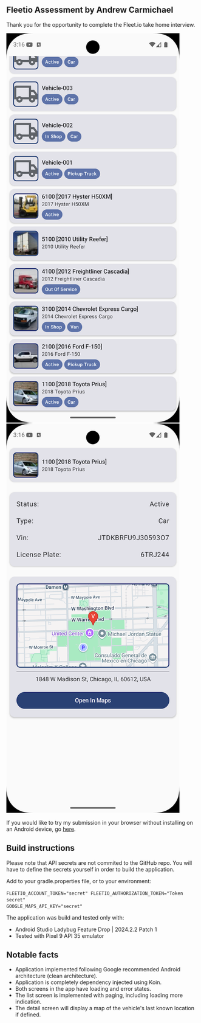 ## Fleetio Assessment by Andrew Carmichael

Thank you for the opportunity to complete the Fleet.io take home interview.

![](screenshots/list_screen.png "List Screen")
![](screenshots/detail_screen.png "Detail Screen")

If you would like to try my submission in your browser without installing on an Android device, go [here](https://appetize.io/app/b_4jrcypyomazgbehiqudnwnjzom).

## Build instructions

Please note that API secrets are not commited to the GitHub repo. You will have to define the secrets
yourself in order to build the application.

Add to your gradle.properties file, or to your environment:

`
FLEETIO_ACCOUNT_TOKEN="secret"
FLEETIO_AUTHORIZATION_TOKEN="Token secret"                                                                       
GOOGLE_MAPS_API_KEY="secret"
`

The application was build and tested only with:
- Android Studio Ladybug Feature Drop | 2024.2.2 Patch 1
- Tested with Pixel 9 API 35 emulator

## Notable facts
- Application implemented following Google recommended Android architecture (clean architecture).
- Application is completely dependency injected using Koin.
- Both screens in the app have loading and error states.
- The list screen is implemented with paging, including loading more indication.
- The detail screen will display a map of the vehicle's last known location if defined.
